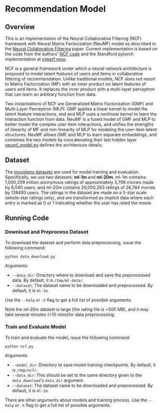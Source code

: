 # Recommendation Model
## Overview
This is an implementation of the Neural Collaborative Filtering (NCF) framework with Neural Matrix Factorization (NeuMF) model as described in the [Neural Collaborative Filtering](https://arxiv.org/abs/1708.05031) paper. Current implementation is based on the code from the authors' [NCF code](https://github.com/hexiangnan/neural_collaborative_filtering) and the Standford pytorch implementation at [mlperf repo](https://github.com/mlperf/reference/tree/master/recommendation/pytorch).

NCF is a general framework under which a neural network architecture is proposed to model latent features of users and items in collaborative filtering of recommendation. Unlike traditional models, NCF does not resort to Matrix Factorization (MF) with an inner product on latent features of users and items. It replaces the inner product with a multi-layer perceptron that can learn an arbitrary function from data.

Two instantiations of NCF are Generalized Matrix Factorization (GMF) and Multi-Layer Perceptron (MLP). GMF applies a linear kernel to model the latent feature interactions, and and MLP uses a nonlinear kernel to learn the interaction function from data. NeuMF is a fused model of GMF and MLP to better model the complex user-item interactions, and unifies the strengths of linearity of MF and non-linearity of MLP for modeling the user-item latent structures. NeuMF allows GMF and MLP to learn separate embeddings, and combines the two models by concatenating their last hidden layer. [neumf_model.py](neumf_model.py) defines the architecture details.


## Dataset
The [movielens datasets](http://files.grouplens.org/datasets/movielens/) are used for model training and evaluation. Specifically, we use two datasets: **ml-1m** and **ml-20m**. ml-1m contains 1,000,209 million anonymous ratings of approximately 3,706 movies
made by 6,040 users, and ml-20m contains 20,000,263 ratings of 26,744 movies by 138493 users. The ratings in the dataset are made on a 5-star scale (whole-star ratings only), and are transformed as implicit data where each entry is marked as 0 or 1 indicating whether the user has rated the movie.

## Running Code

### Download and Preprocess Dataset
To download the dataset and perform data preprocessing, issue the following command:
```
python data_download.py
```
Arguments:
  * `--data_dir`: Directory where to download and save the preprocessed data. By default, it is `/tmp/ml-data/`.
  * `--dataset`: The dataset name to be downloaded and preprocessed. By default, it is `ml-1m`.

Use the `--help` or `-h` flag to get a full list of possible arguments.

Note the ml-20m dataset is large (the rating file is ~500 MB), and it may take several minutes (<10 mins)for data preprocessing.

### Train and Evaluate Model
To train and evaluate the model, issue the following command:
```
python ncf.py
```
Arguments:
  * `--model_dir`: Directory to save model training checkpoints. By default, it is `/tmp/ncf/`.
  * `--data_dir`: This should be set to the same directory given to the `data_download`'s `data_dir` argument.
  * `--dataset`: The dataset name to be downloaded and preprocessed. By default, it is `ml-1m`.

There are other arguments about models and training process. Use the `--help` or `-h` flag to get a full list of possible arguments.
